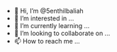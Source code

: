 - 👋 Hi, I’m @5enthilbaliah
- 👀 I’m interested in ...
- 🌱 I’m currently learning ...
- 💞️ I’m looking to collaborate on ...
- 📫 How to reach me ...

<!---
5enthilbaliah/5enthilbaliah is a ✨ special ✨ repository because its `README.md` (this file) appears on your GitHub profile.
You can click the Preview link to take a look at your changes.
--->

